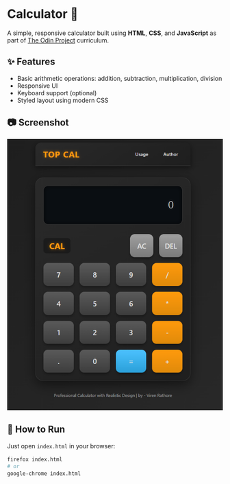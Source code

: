 # Calculator 🔢

A simple, responsive calculator built using **HTML**, **CSS**, and **JavaScript** as part of [The Odin Project](https://www.theodinproject.com/) curriculum.

## ✨ Features

- Basic arithmetic operations: addition, subtraction, multiplication, division
- Responsive UI
- Keyboard support (optional)
- Styled layout using modern CSS

## 📷 Screenshot

![Calculator Screenshot](images/calculator.png)

## 🚀 How to Run

Just open `index.html` in your browser:

```bash
firefox index.html
# or
google-chrome index.html

